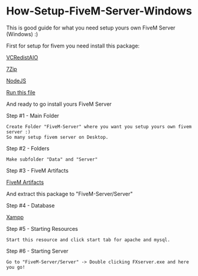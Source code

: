 # How-Setup-FiveM-Server-Windows
This is good guide for what you need setup yours own FiveM Server (Windows) :)

First for setup for fivem you need install this package:

[VCRedistAIO](https://github.com/Pintta/Visual-C-Redistributable-Runtimes-AIO)

[7Zip](https://www.7-zip.org/a/7z2301-x64.exe)

[NodeJS](https://nodejs.org/dist/v20.9.0/node-v20.9.0-x64.msi)

[Run this file](https://github.com/Pintta/How-Setup-FiveM-Server-Windows/blob/main/InstallationPack/RunMe.bat)

And ready to go install yours FiveM Server

Step #1 - Main Folder
```
Create Folder "FiveM-Server" where you want you setup yours own fivem server :)
So many setup fivem server on Desktop.
```
Step #2 - Folders
```
Make subfolder "Data" and "Server"
```
Step #3 - FiveM Artifacts

[FiveM Artifacts](https://runtime.fivem.net/artifacts/fivem/build_server_windows/master/)

And extract this package to "FiveM-Server/Server"

Step #4 - Database

[Xampp](https://sourceforge.net/projects/xampp/files/XAMPP%20Windows/8.2.4/xampp-windows-x64-8.2.4-0-VS16-installer.exe)

Step #5 - Starting Resources
```
Start this resource and click start tab for apache and mysql.
```
Step #6 - Starting Server
```
Go to "FiveM-Server/Server" -> Double clicking FXserver.exe and here you go!
```
